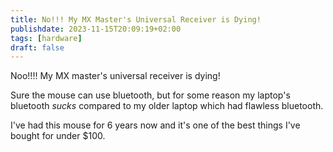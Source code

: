 ```yaml
---
title: No!!! My MX Master's Universal Receiver is Dying!
publishdate: 2023-11-15T20:09:19+02:00
tags: [hardware]
draft: false
---
```


Noo!!!! My MX master's universal receiver is dying!

Sure the mouse can use bluetooth, but for some reason my laptop's bluetooth *sucks* compared to my older laptop which had flawless bluetooth.

I've had this mouse for 6 years now and it's one of the best things I've bought for under $100.
